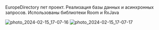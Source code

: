 EuropeDirectory пет проект. Реализация базы данных и асинхронных запросов. Использованы библиотеки Room и RxJava

![photo_2024-02-15_17-07-16](https://github.com/GeorgievArtemV/EuropeDirectory/assets/149884965/1991e9fc-12cb-47cb-b9ce-b9b1c47d3463)
![photo_2024-02-15_17-07-17](https://github.com/GeorgievArtemV/EuropeDirectory/assets/149884965/f39561ac-91c4-43bf-b1c7-6bc10b85ba3f)
